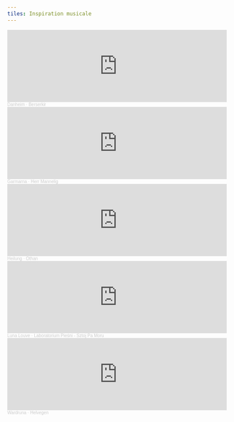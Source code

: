 ```yaml
---
tiles: Inspiration musicale
---
```

<iframe width="100%" height="166" scrolling="no" frameborder="no" allow="autoplay" src="https://w.soundcloud.com/player/?url=https%3A//api.soundcloud.com/tracks/760391257&color=%23ff5500&auto_play=false&hide_related=false&show_comments=true&show_user=true&show_reposts=false&show_teaser=true"></iframe><div style="font-size: 10px; color: #cccccc;line-break: anywhere;word-break: normal;overflow: hidden;white-space: nowrap;text-overflow: ellipsis; font-family: Interstate,Lucida Grande,Lucida Sans Unicode,Lucida Sans,Garuda,Verdana,Tahoma,sans-serif;font-weight: 100;"><a href="https://soundcloud.com/danheim_music" title="Danheim" target="_blank" style="color: #cccccc; text-decoration: none;">Danheim</a> · <a href="https://soundcloud.com/danheim_music/berserkir" title="Berserkir" target="_blank" style="color: #cccccc; text-decoration: none;">Berserkir</a></div>

<iframe width="100%" height="166" scrolling="no" frameborder="no" allow="autoplay" src="https://w.soundcloud.com/player/?url=https%3A//api.soundcloud.com/tracks/331920474&color=%23ff5500&auto_play=false&hide_related=false&show_comments=true&show_user=true&show_reposts=false&show_teaser=true"></iframe><div style="font-size: 10px; color: #cccccc;line-break: anywhere;word-break: normal;overflow: hidden;white-space: nowrap;text-overflow: ellipsis; font-family: Interstate,Lucida Grande,Lucida Sans Unicode,Lucida Sans,Garuda,Verdana,Tahoma,sans-serif;font-weight: 100;"><a href="https://soundcloud.com/garmarnaofficial" title="Garmarna" target="_blank" style="color: #cccccc; text-decoration: none;">Garmarna</a> · <a href="https://soundcloud.com/garmarnaofficial/herr-mannelig" title="Herr Mannelig" target="_blank" style="color: #cccccc; text-decoration: none;">Herr Mannelig</a></div>

<iframe width="100%" height="166" scrolling="no" frameborder="no" allow="autoplay" src="https://w.soundcloud.com/player/?url=https%3A//api.soundcloud.com/tracks/725148406&color=%23ff5500&auto_play=false&hide_related=false&show_comments=true&show_user=true&show_reposts=false&show_teaser=true"></iframe><div style="font-size: 10px; color: #cccccc;line-break: anywhere;word-break: normal;overflow: hidden;white-space: nowrap;text-overflow: ellipsis; font-family: Interstate,Lucida Grande,Lucida Sans Unicode,Lucida Sans,Garuda,Verdana,Tahoma,sans-serif;font-weight: 100;"><a href="https://soundcloud.com/heilung-music" title="Heilung" target="_blank" style="color: #cccccc; text-decoration: none;">Heilung</a> · <a href="https://soundcloud.com/heilung-music/othan-1" title="Othan" target="_blank" style="color: #cccccc; text-decoration: none;">Othan</a></div>

<iframe width="100%" height="166" scrolling="no" frameborder="no" allow="autoplay" src="https://w.soundcloud.com/player/?url=https%3A//api.soundcloud.com/tracks/233432103&color=%23ff5500&auto_play=false&hide_related=false&show_comments=true&show_user=true&show_reposts=false&show_teaser=true"></iframe><div style="font-size: 10px; color: #cccccc;line-break: anywhere;word-break: normal;overflow: hidden;white-space: nowrap;text-overflow: ellipsis; font-family: Interstate,Lucida Grande,Lucida Sans Unicode,Lucida Sans,Garuda,Verdana,Tahoma,sans-serif;font-weight: 100;"><a href="https://soundcloud.com/lunalouve-hemani-wi" title="Luna Louve" target="_blank" style="color: #cccccc; text-decoration: none;">Luna Louve</a> · <a href="https://soundcloud.com/lunalouve-hemani-wi/laboratorium-piesni-sztoj-pa-moru" title="Laboratorium Pieśni - Sztoj Pa Moru" target="_blank" style="color: #cccccc; text-decoration: none;">Laboratorium Pieśni - Sztoj Pa Moru</a></div>


<iframe width="100%" height="166" scrolling="no" frameborder="no" allow="autoplay" src="https://w.soundcloud.com/player/?url=https%3A//api.soundcloud.com/tracks/103227416&color=%23ff5500&auto_play=false&hide_related=false&show_comments=true&show_user=true&show_reposts=false&show_teaser=true"></iframe><div style="font-size: 10px; color: #cccccc;line-break: anywhere;word-break: normal;overflow: hidden;white-space: nowrap;text-overflow: ellipsis; font-family: Interstate,Lucida Grande,Lucida Sans Unicode,Lucida Sans,Garuda,Verdana,Tahoma,sans-serif;font-weight: 100;"><a href="https://soundcloud.com/wardruna" title="Wardruna" target="_blank" style="color: #cccccc; text-decoration: none;">Wardruna</a> · <a href="https://soundcloud.com/wardruna/helvegen" title="Helvegen" target="_blank" style="color: #cccccc; text-decoration: none;">Helvegen</a></div>
